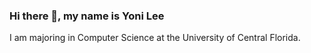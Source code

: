 ### Hi there 👋, my name is Yoni Lee
I am majoring in Computer Science at the University of Central Florida.





